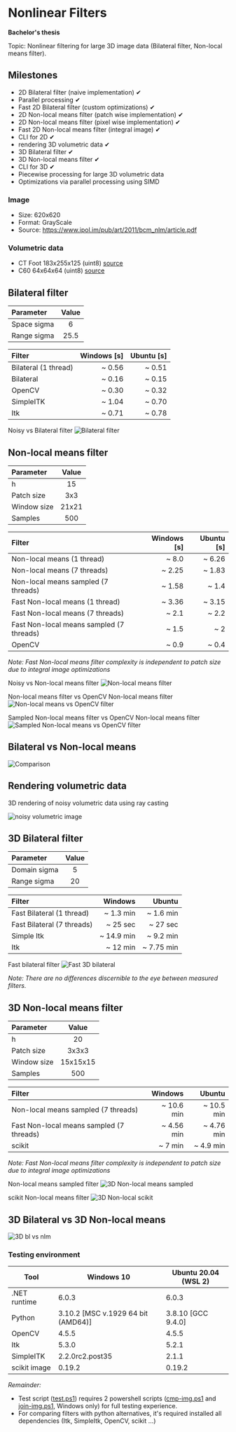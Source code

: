 # Nonlinear Filters
**Bachelor's thesis**

Topic: Nonlinear filtering for large 3D image data (Bilateral filter, Non-local means filter). 

## Milestones
- 2D Bilateral filter (naive implementation) ✔
- Parallel processing ✔
- Fast 2D Bilateral filter (custom optimizations) ✔
- 2D Non-local means filter (patch wise implementation) ✔
- 2D Non-local means filter (pixel wise implementation) ✔
- Fast 2D Non-local means filter (integral image) ✔
- CLI for 2D ✔
- rendering 3D volumetric data ✔
- 3D Bilateral filter ✔
- 3D Non-local means filter ✔
- CLI for 3D ✔
- Piecewise processing for large 3D volumetric data
- Optimizations via parallel processing using SIMD

### Image

- Size: 620x620
- Format: GrayScale
- Source: https://www.ipol.im/pub/art/2011/bcm_nlm/article.pdf

### Volumetric data

- CT Foot 183x255x125 (uint8) [source](https://web.cs.ucdavis.edu/~okreylos/PhDStudies/Spring2000/ECS277/DataSets.html)
- C60 64x64x64 (uint8) [source](https://web.cs.ucdavis.edu/~okreylos/PhDStudies/Spring2000/ECS277/DataSets.html)

## Bilateral filter

| Parameter   | Value |
|:------------|:-----:|
| Space sigma | 6     |
| Range sigma | 25.5  |

| Filter               | Windows [s] | Ubuntu [s] |
|:---------------------|------------:|-----------:|
| Bilateral (1 thread) | ~ 0.56      | ~ 0.51     |
| Bilateral            | ~ 0.16      | ~ 0.15     |
| OpenCV               | ~ 0.30      | ~ 0.32     |
| SimpleITK            | ~ 1.04      | ~ 0.70     |
| Itk                  | ~ 0.71      | ~ 0.78     |

Noisy vs Bilateral filter
![Bilateral filter](/Images/bl-noisy-vs-bilateral.png)

## Non-local means filter

| Parameter   | Value |
|:------------|:-----:|
| h           | 15    |
| Patch size  | 3x3   |
| Window size | 21x21 |
| Samples     | 500   |

| Filter                                   | Windows [s] | Ubuntu [s] |
|:-----------------------------------------|------------:|-----------:|
| Non-local means (1 thread)               | ~ 8.0       | ~ 6.26     |
| Non-local means (7 threads)              | ~ 2.25      | ~ 1.83     |
| Non-local means sampled (7 threads)      | ~ 1.58      | ~ 1.4      |
| Fast Non-local means (1 thread)          | ~ 3.36      | ~ 3.15     |
| Fast Non-local means (7 threads)         | ~ 2.1       | ~ 2.2      |
| Fast Non-local means sampled (7 threads) | ~ 1.5       | ~ 2        |
| OpenCV                                   | ~ 0.9       | ~ 0.4      |

*Note: Fast Non-local means filter complexity is independent to patch size due to integral image optimizations*

Noisy vs Non-local means filter
![Non-local means filter](/Images/nlm-vs-noisy.png)

Non-local means  filter vs OpenCV Non-local means filter
![Non-local means vs OpenCV filter](/Images/nlm-fast-vs-opencv.png)

Sampled Non-local means filter vs OpenCV Non-local means filter
![Sampled Non-local means vs OpenCV filter](/Images/nlm-sampled-vs-opencv.png)

## Bilateral vs Non-local means

![Comparison](/Images/2d-cmp.png)

## Rendering volumetric data
3D rendering of noisy volumetric data using ray casting

![noisy volumetric image](/Images/3drender.png)

## 3D Bilateral filter

| Parameter    | Value |
|:-------------|:-----:|
| Domain sigma | 5     |
| Range sigma  | 20    |

| Filter                     | Windows      | Ubuntu     |
|:---------------------------|-------------:|-----------:|
| Fast Bilateral (1 thread)  | ~ 1.3 min    | ~ 1.6 min  |
| Fast Bilateral (7 threads) | ~ 25 sec     | ~ 27 sec   |
| Simple Itk                 | ~ 14.9 min   | ~ 9.2 min  |
| Itk                        | ~ 12 min     | ~ 7.75 min |

Fast bilateral filter
![Fast 3D bilateral](/Images/3dbl.png)

*Note: There are no differences discernible to the eye between measured filters.*

## 3D Non-local means filter

| Parameter    | Value    |
|:-------------|:--------:|
| h            | 20       |
| Patch size   | 3x3x3    |
| Window size  | 15x15x15 |
| Samples      | 500      |

| Filter                                   | Windows      | Ubuntu       |
|:-----------------------------------------|-------------:|-------------:|
| Non-local means sampled (7 threads)      | ~ 10.6 min   | ~ 10.5 min   |
| Fast Non-local means sampled (7 threads) | ~ 4.56 min   | ~ 4.76 min   |
| scikit                                   | ~ 7 min      | ~ 4.9 min    |

*Note: Fast Non-local means filter complexity is independent to patch size due to integral image optimizations*

Non-local means sampled filter
![3D Non-local means sampled](/Images/3dnlm-foot.png)

scikit Non-local means filter
![3D Non-local scikit](/Images/3dnlm-scikit-foot.png)

## 3D Bilateral vs 3D Non-local means

![3D bl vs nlm](/Images/3d-cmp.png)

### Testing environment

| Tool         | Windows 10                         | Ubuntu 20.04 (WSL 2) |
|--------------|------------------------------------|----------------------|
| .NET runtime | 6.0.3                              | 6.0.3                |
| Python       | 3.10.2 [MSC v.1929 64 bit (AMD64)] | 3.8.10 [GCC 9.4.0]   |
| OpenCV       | 4.5.5                              | 4.5.5                |
| Itk          | 5.3.0                              | 5.2.1                |
| SimpleITK    | 2.2.0rc2.post35                    | 2.1.1                |
| scikit image | 0.19.2                             | 0.19.2               |

*Remainder:*

- Test script ([test.ps1](https://github.com/skrasekmichael/NonlinearFilters/test.ps1)) requires 2 powershell scripts ([cmp-img.ps1](https://github.com/skrasekmichael/powershell/blob/main/scripts/cmp-img.ps1) and [join-img.ps1](https://github.com/skrasekmichael/powershell/blob/main/scripts/join-img.ps1), Windows only) for full testing experience. 
- For comparing filters with python alternatives, it's required installed all dependencies (Itk, SimpleItk, OpenCV, scikit ...) 
